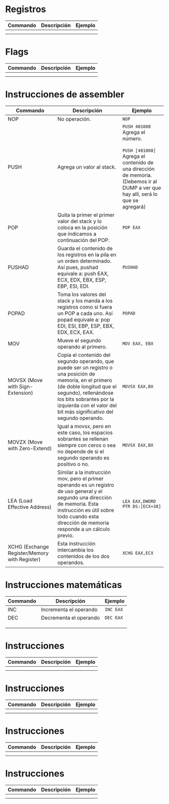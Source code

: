 

# Registros

| Commando | Descripción | Ejemplo |
| -------- | ----------- | ------- |
|          |             |         |
|          |             |         |


# Flags

| Commando | Descripción | Ejemplo |
| -------- | ----------- | ------- |
|          |             |         |
|          |             |         |

# Instrucciones de assembler

| Commando                                      | Descripción                                                                                                                                                                                                                                                   | Ejemplo                                                                                                                                                                  |
| --------------------------------------------- | ------------------------------------------------------------------------------------------------------------------------------------------------------------------------------------------------------------------------------------------------------------- | ------------------------------------------------------------------------------------------------------------------------------------------------------------------------ |
| NOP                                           | No operación.                                                                                                                                                                                                                                                 | `NOP`                                                                                                                                                                    |
| PUSH                                          | Agrega un valor al stack.                                                                                                                                                                                                                                     | `PUSH 401008` Agrega el número.<br><br>`PUSH [401008]` Agrega el contenido de una dirección de memoria. (Debemos ir al DUMP a ver que hay allí, será lo que se agregará) |
| POP                                           | Quita la primer el primer valor del stack y lo coloca en la posición que indicamos a continuación del POP.                                                                                                                                                    | `POP EAX`                                                                                                                                                                |
| PUSHAD                                        | Guarda el contenido de los registros en la pila en un orden determinado. Así pues, pushad equivale a: push EAX, ECX, EDX, EBX, ESP, EBP, ESI, EDI.                                                                                                            | `PUSHAD`                                                                                                                                                                 |
| POPAD                                         | Toma los valores del stack y los manda a los registros como si fuera un POP a cada uno. Así popad equivale a: pop EDI, ESI, EBP, ESP, EBX, EDX, ECX, EAX.                                                                                                     | `POPAD`                                                                                                                                                                  |
| MOV                                           | Mueve el segundo operando al primero.                                                                                                                                                                                                                         | `MOV EAX, EBX`                                                                                                                                                           |
| MOVSX (Move with Sign-Extension)              | Copia el contenido del segundo operando, que puede ser un registro o una posición de memoria, en el primero (de doble longitud que el segundo), rellenándose los bits sobrantes por la izquierda con el valor del bit más significativo del segundo operando. | `MOVSX EAX,BX`                                                                                                                                                           |
| MOVZX (Move with Zero-Extend)                 | Igual a movsx, pero en este caso, los espacios sobrantes se rellenan siempre con ceros o sea no depende de si el segundo operando es positivo o no.                                                                                                           | `MOVSX EAX,BX`                                                                                                                                                           |
| LEA (Load Effective Address)                  | Similar a la instrucción mov, pero el primer operando es un registro de uso general y el segundo una dirección de memoria. Esta instrucción es útil sobre todo cuando esta dirección de memoria responde a un cálculo previo.                                 | `LEA EAX,DWORD PTR DS:[ECX+38]`                                                                                                                                          |
| XCHG (Exchange Register/Memory with Register) | Esta instrucción intercambia los contenidos de los dos operandos.                                                                                                                                                                                             | `XCHG EAX,ECX`                                                                                                                                                           |

# Instrucciones  matemáticas

| Commando | Descripción            | Ejemplo   |
| -------- | ---------------------- | --------- |
| INC      | Incrementa el operando | `INC EAX` |
| DEC      | Decrementa el operando | `DEC EAX` |
|          |                        |           |
|          |                        |           |
|          |                        |           |

# Instrucciones 

| Commando | Descripción | Ejemplo |
| -------- | ----------- | ------- |
|          |             |         |
|          |             |         |


# Instrucciones 

| Commando | Descripción | Ejemplo |
| -------- | ----------- | ------- |
|          |             |         |
|          |             |         |


# Instrucciones 

| Commando | Descripción | Ejemplo |
| -------- | ----------- | ------- |
|          |             |         |
|          |             |         |


# Instrucciones 

| Commando | Descripción | Ejemplo |
| -------- | ----------- | ------- |
|          |             |         |
|          |             |         |
